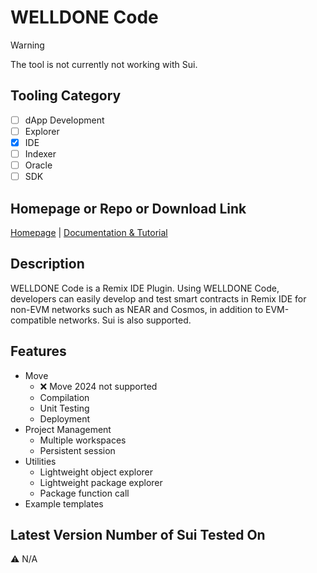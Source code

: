 # WELLDONE Code

> [!WARNING]
> The tool is not currently not working with Sui.

## Tooling Category

- [ ] dApp Development
- [ ] Explorer
- [x] IDE
- [ ] Indexer
- [ ] Oracle
- [ ] SDK

## Homepage or Repo or Download Link

[Homepage](https://docs.welldonestudio.io/code) | [Documentation & Tutorial](https://docs.welldonestudio.io/code/deploy-and-run/sui)

## Description

WELLDONE Code is a Remix IDE Plugin. Using WELLDONE Code, developers can easily develop and test smart contracts in Remix IDE for non-EVM networks such as NEAR and Cosmos, in addition to EVM-compatible networks. Sui is also supported.

## Features

- Move
    - ❌ Move 2024 not supported
    - Compilation
    - Unit Testing
    - Deployment
- Project Management
    - Multiple workspaces
    - Persistent session
- Utilities
    - Lightweight object explorer
    - Lightweight package explorer
    - Package function call
- Example templates

## Latest Version Number of Sui Tested On

⚠️ N/A